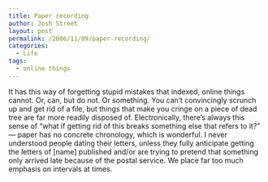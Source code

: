 ```yaml
---
title: Paper recording
author: Josh Street
layout: post
permalink: /2006/11/09/paper-recording/
categories:
  - Life
tags:
  - online things
---
```

It has this way of forgetting stupid mistakes that indexed, online things cannot. Or, can, but do not. Or something. You can&#8217;t convincingly scrunch up and get rid of a file, but things that make you cringe on a piece of dead tree are far more readily disposed of. Electronically, there&#8217;s always this sense of &#8220;what if getting rid of this breaks something else that refers to it?&#8221; &#8212; paper has no concrete chronology, which is wonderful. I never understood people dating their letters, unless they fully anticipate getting the letters of [name] published and/or are trying to pretend that something only arrived late because of the postal service. We place far too much emphasis on intervals at times.